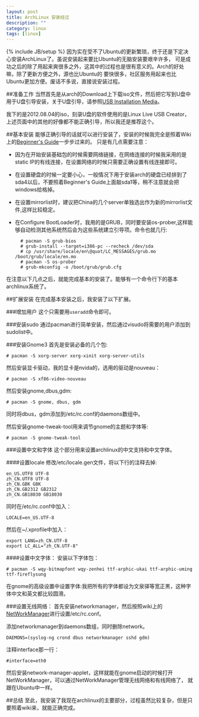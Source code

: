 ```yaml
---
layout: post
title: ArchLinux 安装经过
description: ""
category: linux
tags: [linux]
---
```

{% include JB/setup %}
因为实在受不了Ubuntu的更新繁琐，终于还是下定决心安装ArchLinux了。虽说安装起来要比Ubuntu的无脑安装要艰辛许多，
可是成功之后的除了用起来爽很多之外，这其中的过程也是很有意义的。Arch的好处嘛，除了更新方便之外，源也比Ubuntu的
要快很多，社区服务用起来也比Ubuntu更加方便。废话不多说，直接说安装过程。

##准备工作
当然首先是从arch的Download上下载iso文件，然后把它写到U盘中用于U盘引导安装，关于U盘引导，请参照[USB Installation Media](https://wiki.archlinux.org/index.php/USB_Installation_Media)。

我下的是2012.08.04的iso，刻录U盘的软件使用的是Linux Live USB Creator，上述页面中的其他的好像都不能正确引导，所以我还是推荐这个。

<!--more-->

##基本安装
能够正确引导的话就可以进行安装了，安装的时候我完全是照着Wiki上的[Beginner's Guide](https://wiki.archlinux.org/index.php/Beginners'_Guide)一步步过来的。
只是有几点需要注意：

* 因为在开始安装基础包的时候需要网络链接，在网络连接的时候我采用的是static IP的有线连接，在设置网络的时候只需要正确设置有线连接即可。
* 在设置硬盘的时候一定要小心，一般情况下用于安装arch的硬盘已经排到了sda4以后，不要照着Beginner's Guide上面敲sda1等，稍不注意就会把windows给格掉。
* 在设置mirrorlist时，建议把China的几个server单独选出作为新的mirrorlist文件,这样比较稳定。
* 在Configure BootLoader时，我用的是GRUB，同时要安装os-prober,这样能够自动检测其他系统然后会为这些系统建立引导项。命令也就几行:

        # pacman -S grub-bios
        # grub-install --target=i386-pc --recheck /dev/sda
        # cp /usr/share/locale/en\@quot/LC_MESSAGES/grub.mo /boot/grub/locale/en.mo
        # pacman -S os-prober
        # grub-mkconfig -o /boot/grub/grub.cfg

在注意以下几点之后，就能完成基本的安装了。能够有一个命令行下的基本archlinux系统了。

##扩展安装
在完成基本安装之后，我安装了以下扩展。

###增加用户
这个只需要用`useradd`命令即可。

###安装sudo
通过pacman进行简单安装，然后通过visudo将需要的用户添加到sudolist中。

###安装Gnome3
首先是安装必备的几个包:

    # pacman -S xorg-server xorg-xinit xorg-server-utils

然后安装显卡驱动，我的显卡是nvida的，选用的驱动是nouveau：

    # pacman -S xf86-video-nouveau

然后安装gnome,dbus,gdm:

    # pacman -S gnome, dbus, gdm
同时将dbus，gdm添加到/etc/rc.conf的daemons数组中。

然后安装gnome-tweak-tool用来调节gnome的主题和字体等:

    # pacman -S gnome-tweak-tool

###设置中文和字体
这个部分用来设置archlinux的中文支持和中文字体。

####设置locale
修改/etc/locale.gen文件，将以下行的注释去掉:

    en_US.UTF8 UTF-8
    zh_CN.UTF8 UTF-8
    zh_CN.GBK GBK
    zh_CN.GB2312 GB2312
    zh_CN.GB18030 GB18030

同时在/etc/rc.conf中加入：

    LOCALE=en_US.UTF-8

然后在~/.xprofile中加入：

    export LANG=zh_CN.UTF-8
    export LC_ALL="zh_CN.UTF-8"

####设置中文字体：
安装以下字体包：

    # pacman -S wqy-bitmapfont wqy-zenhei ttf-arphic-ukai ttf-arphic-uming ttf-fireflysung

在gnome的高级设置中设置字体:我把所有的字体都设为文泉驿等宽正黑，这种字体中文和英文都比较圆滑。

###设置无线网络：
首先安装networkmanager，然后按照wiki上的[NetWorkManager](https://wiki.archlinux.org/index.php/NetworkManager)进行设置/etc/rc.conf。

添加networkmanager到daemons数组，同时删除network。

    DAEMONS=(syslog-ng crond dbus networkmanager sshd gdm)

注释interface那一行：

    #interface=eth0

然后安装network-manager-applet，这样就能在gnome启动的时候打开NetWorkManager，可以通过NetWorkManager管理无线网络和有线网络了，
就跟在Ubuntu中一样。

##总结
至此，我安装了我现在archlinux的主要部分，过程虽然比较复杂，但是只要照着wiki来，就能正确完成。
